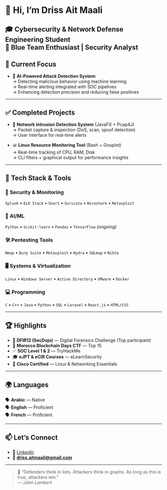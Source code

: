 # 👋 Hi, I’m Driss Ait Maali

🎓 Cybersecurity & Network Defense Engineering Student  
🔐 Blue Team Enthusiast | Security Analyst  
---

## 🔭 Current Focus

- 🧠 **AI-Powered Attack Detection System**  
  → Detecting malicious behavior using machine learning  
  → Real-time alerting integrated with SOC pipelines  
  → Enhancing detection precision and reducing false positives

---

## ✅ Completed Projects

- 🚨 **Network Intrusion Detection System** (JavaFX + Pcap4J)  
  → Packet capture & inspection (DoS, scan, spoof detection)  
  → User interface for real-time alerts

- 📊 **Linux Resource Monitoring Tool** (Bash + Gnuplot)  
  → Real-time tracking of CPU, RAM, Disk  
  → CLI filters + graphical output for performance insights

---

## 🧰 Tech Stack & Tools

### 🔐 Security & Monitoring
`Splunk` • `ELK Stack` • `Snort` • `Suricata` • `Wireshark` • `Metasploit`

### 🤖 AI/ML
`Python` • `Scikit-learn` • `Pandas` • `TensorFlow` *(ongoing)*

### 🛠️ Pentesting Tools
`Nmap` • `Burp Suite` • `Metasploit` • `Hydra` • `SQLmap` • `Nikto` 
### 🖥️ Systems & Virtualization
`Linux` • `Windows Server` • `Active Directory` • `VMware` • `Docker`

### 💻 Programming
`C` • `C++` • `Java` • `Python` • `SQL` • `Laravel` • `React.js` • `HTML/CSS`

---

## 🏆 Highlights

- 🧠 **DFIR12 (SecDojo)** — Digital Forensics Challenge (Top participant)  
- 🧠 **Morocco Blockchain Days CTF** — Top 15  
- ✅ **SOC Level 1 & 2** — TryHackMe  
- 🎓 **eJPT & eCIR Courses** — eLearnSecurity  
- 🔧 **Cisco Certified** — Linux & Networking Essentials

---

## 🌍 Languages

🗣️ **Arabic** — Native  
🗣️ **English** — Proficient  
🗣️ **French** — Proficient

---

## 📫 Let’s Connect

- 💼 [LinkedIn](https://www.linkedin.com/in/driss-ait-maali)  
- 📧 **driss.aitmaali@gmail.com**

---

> 💬 “Defenders think in lists. Attackers think in graphs. As long as this is true, attackers win.”  
> — *John Lambert*

